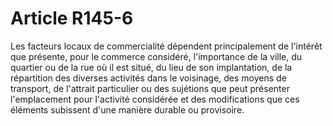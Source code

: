 # Article R145-6

Les facteurs locaux de commercialité dépendent principalement de l'intérêt que présente, pour le commerce considéré, l'importance de la ville, du quartier ou de la rue où il est situé, du lieu de son implantation, de la répartition des diverses activités dans le voisinage, des moyens de transport, de l'attrait particulier ou des sujétions que peut présenter l'emplacement pour l'activité considérée et des modifications que ces éléments subissent d'une manière durable ou provisoire.